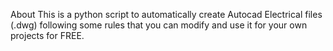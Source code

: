 About
This is a python script to automatically create Autocad Electrical files (.dwg) following some rules that you can modify and use it for your own projects for FREE.
